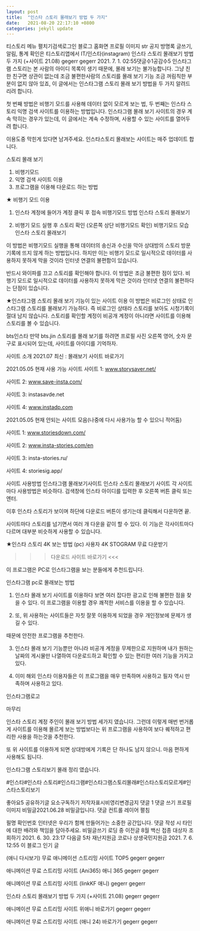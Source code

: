 ```yaml
---
layout: post
title:  "인스타 스토리 몰래보기 방법 두 가지"
date:   2021-08-20 22:17:10 +0800
categories: jekyll update
---
```

티스토리 메뉴 펼치기검색로그인
블로그 홈화면
프로필 이미지
str
공지
방명록
글쓰기, 알림, 통계 확인은 티스토리앱에서
IT/인스타(instagram)
인스타 스토리 몰래보기 방법 두 가지 (+사이트 21.08)
gegerr gegerr
2021. 7. 1. 02:55댓글수1공감수5
인스타그램 스토리는 본 사람의 아이디 목록이 생기 때문에, 몰래 보기는 불가능합니다. 그냥 친한 친구면 상관이 없는데 조금 불편한사람의 스토리를 몰래 보기 기능 조금 꺼림칙한 부분이 없지 않아 있죠, 이 글에서는 인스타그램 스토리 몰래 보기 방법을 두 가지 알려드리려 합니다.

첫 번째 방법은 비행기 모드를 사용해 데이터 없이 모르게 보는 법, 두 번째는 인스타 스토리 익명 검색 사이트를 이용하는 방법입니다. 인스타그램 몰래 보기 사이트의 경우 계속 막히는 경우가 있는데, 이 글에서는 계속 수정하며, 사용할 수 있는 사이트를 열어두려 합니다.

이용도중 막힌게 있다면 남겨주세요. 인스타스토리 몰래보는 사이트는 매주 업데이트 합니다.

 

스토리 몰래 보기

1. 비행기모드
2. 익명 검색 사이트 이용
3. 프로그램을 이용해 다운로드 하는 방법
 

 

 

★ 비행기 모드 이용
1. 인스타 계정에 들어가  계정 클릭 후 접속
비행기모드 방법
인스타 스토리 몰래보기
 

2. 비행기 모드 실행 후 스토리 확인 (오른쪽 상단 비행기모드 확인)
비행기모드 모습
인스타 스토리 몰래보기
 

이 방법은 비행기모드 실행을 통해 데이터의 송신과 수신을 막아 상대방의 스토리 방문 기록에 뜨지 않게 하는 방법입니다. 하지만 이는 비행기 모드로 일시적으로 데이터를 사용하지 못하게 막을 것이라 인터넷 연결의 불편함이 있습니다.

반드시 와이파를 끄고 스토리를 확인해야 합니다. 이 방법은 조금 불편한 점이 있다. 비행기 모드로 일시적으로 데이터를 사용하지 못하게 막은 것이라 인터넷 연결의 불편하다는 단점이 있습니다.

 

 

★인스타그램 스토리 몰래 보기 기능이 있는 사이트 이용
이 방법은 비로그인 상태로 인스타그램 스토리를 몰래보기 가능하다. 즉 비로그인 상태라 스토리를 보아도 시청기록이 절대 남지 않습니다. 스토리를 확인할 계정이 비공개 계정이 아니라면 사이트를 이용해 스토리를 볼 수 있습니다.

 

bts인스타
만약 bts.jin 스토리를 몰래 보기를 하려면 프로필 사진 오른쪽 영어, 숫자 문구로 표시되어 있는데, 사이트를 아이디를 기억하자.

 

사이트 소개
2021.07 최신 :  몰래보기 사이트 바로가기  

 

2021.05.05 현재 사용 가능 사이트
사이트 1: www.storysaver.net/

 

사이트 2: www.save-insta.com/

 

사이트 3: instasavde.net

 

사이트 4:  www.instadp.com

 

2021.05.05 현재 안되는 사이트 모음(나중에 다시 사용가능 할 수 있으니 적어둠)
 

사이트 1: www.storiesdown.com/

 

사이트 2: www.insta-stories.com/en

 

사이트 3: insta-stories.ru/

 

사이트 4: storiesig.app/

 

 

 

사이트 사용방법 
인스타그램 몰래보기사이트
인스타 스토리 몰래보기 사이트
각 사이트마다 사용방법은 비슷하다. 검색창에 인스타 아이디를 입력한 후 오른쪽 버튼 클릭 또는 엔터.

 

이후 인스타 스토리가 보이며 하단에 다운로드 버튼이 생기는데 클릭해서 다운하면 끝.

사이트마다 스토리를 넘기면서 여러 개 다운을 같이 할 수 있다. 이 기능은 각사이트마다 다르며 대부분 비슷하게 사용할 수 있습니다.

 

 

★인스타 스토리 4K 보는 방법 (pc) 사용자
4K STOGRAM  무료 다운받기
>>> 다운로드 사이트 바로가기 <<<

 

이 프로그램은 PC로 인스타그램을 보는 분들에게 추천드립니다.

인스타그램 pc로 몰래보는 방법
 

1. 인스타 몰래 보기 사이트를 이용하다 보면 여러 잡다한 광고로 인해 불편한 점을 찾을 수 있다. 이 프로그램을 이용할 경우  쾌적한 서비스를 이용을 할 수 있습니다.

 

2. 또, 위 사용하는 사이트들은 자칫 잘못 이용하게 되었을 경우 개인정보에 문제가 생길 수 있다.

때문에 안전한 프로그램을 추천한다.

 

3. 인스타 몰래 보기 기능뿐만 아니라 비공개 계정을 무제한으로 지원하며 내가 원하는 날짜의 게시물만 나열하여 다운로드하고 확인할 수 있는 편리한 여러 기능을 가지고 있다.

 

4. 이미 해외 인스타 이용자들은 이 프로그램을 매우 만족하며 사용하고 필자 역시 만족하며 사용하고 있다.

 

 

 

인스타그램로고
 

 

 

 

 

마무리

인스타 스토리 계정 주인이 몰래 보기 방법 세가지 였습니다. 그런데 이렇게 매번 번거롭게 사이트를 이용해 몰르게 보는 방법보다는 위 프로그램을 사용하여 보다 퀘적하고 편리한 사용을 하는것을 추천한다.

 

또 위 사이트를 이용하게 되면 상대방에게 기록은 단 하나도 남지 않으니. 마음 편하게 사용해도 됩니다.

인스타그램 스토리보기 몰래 정리 였습니다.

 

 

 

 

#인스타#인스타 스토리#인스타그램#인스타그램스토리몰래#인스타스토리모르게#인스타스토리보기

좋아요5
공유하기글 요소구독하기
저작자표시비영리변경금지
댓글 1
댓글 쓰기
프로필 이미지
비밀글2021.06.28
비밀글입니다.
댓글 컨트롤 레이어 펼침

필명
확인번호
인터넷은 우리가 함께 만들어가는 소중한 공간입니다. 댓글 작성 시 타인에 대한 배려와 책임을 담아주세요.
비밀글쓰기
로딩 중
이전글
8월 백신 접종 대상자 조회하기
2021. 6. 30. 23:17
다음글
5차 재난지원금 코로나 상생국민지원금
2021. 7. 6. 12:55
이 블로그 인기 글

(애니 다시보기) 무료 애니메이션 스트리밍 사이트 TOP5
gegerr gegerr

애니메이션 무료 스트리밍 사이트 (Ani365) 애니 365
gegerr gegerr

애니메이션 무료 스트리밍 사이트 (linkKF 애니)
gegerr gegerr

인스타 스토리 몰래보기 방법 두 가지 (+사이트 21.08)
gegerr gegerr

애니메이션 무료 스트리밍 사이트 위애니 바로가기
gegerr gegerr

애니메이션 무료 스트리밍 사이트 (애니 24) 바로가기
gegerr gegerr